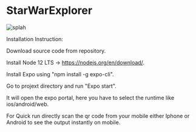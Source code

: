 # StarWarExplorer
![splah](https://user-images.githubusercontent.com/86555484/157870625-6e88cf64-be98-4ed9-8ec9-9066b6cb22be.png)



Installation Instruction:

Download source code from repository.

Install Node 12 LTS  -> https://nodejs.org/en/download/.

Install Expo using "npm install -g expo-cli".

Go to projext directory and run "Expo start".

It will open the expo portal, here you have to select the runtime like ios/android/web.

For Quick run directly scan the qr code from your mobile either Iphone or Android to see the output instantly on mobile.



